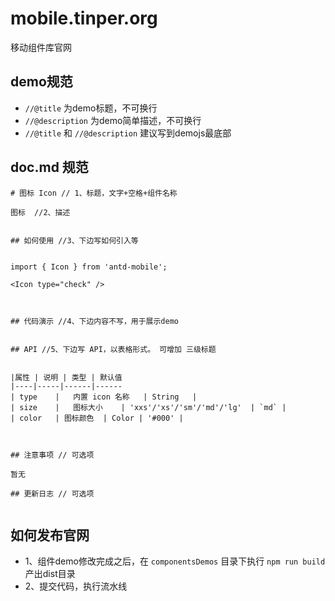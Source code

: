 # mobile.tinper.org

移动组件库官网

## demo规范

- `//@title` 为demo标题，不可换行
- `//@description` 为demo简单描述，不可换行
- `//@title` 和 `//@description` 建议写到demojs最底部

## doc.md 规范

```
# 图标 Icon // 1、标题，文字+空格+组件名称

图标  //2、描述


## 如何使用 //3、下边写如何引入等


import { Icon } from 'antd-mobile';

<Icon type="check" />



## 代码演示 //4、下边内容不写，用于展示demo


## API //5、下边写 API，以表格形式。 可增加 三级标题


|属性 | 说明 | 类型 | 默认值
|----|-----|------|------
| type    |   内置 icon 名称   | String   |
| size    |   图标大小    | 'xxs'/'xs'/'sm'/'md'/'lg'  | `md` |
| color   | 图标颜色  | Color | '#000' |



## 注意事项 // 可选项

暂无

## 更新日志 // 可选项


```

## 如何发布官网

- 1、组件demo修改完成之后，在 `componentsDemos` 目录下执行 `npm run build `产出dist目录
- 2、提交代码，执行流水线